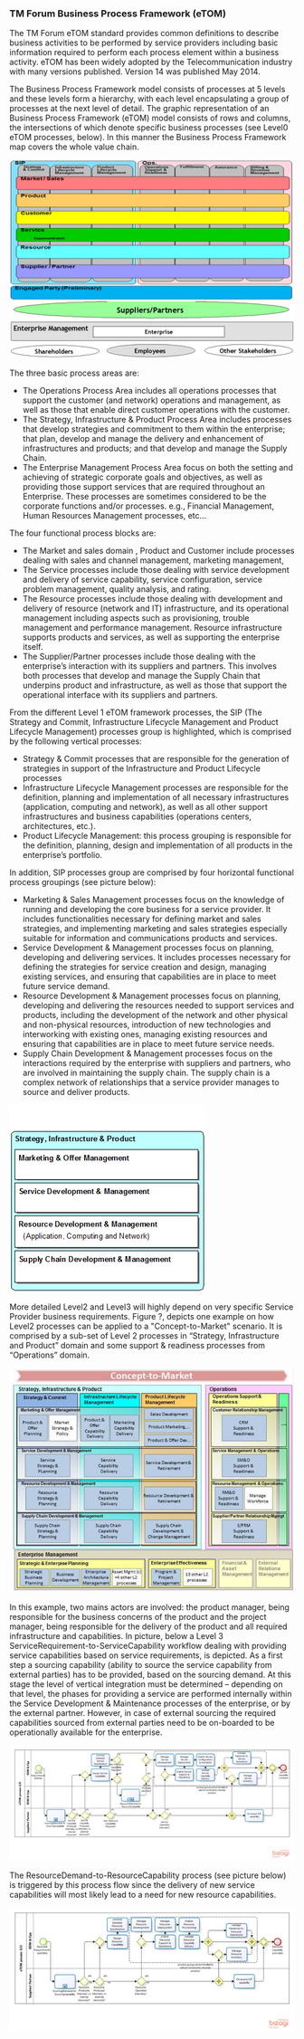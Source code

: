 ### TM Forum Business Process Framework (eTOM)

The TM Forum eTOM standard provides common definitions to describe business activities to be performed by service providers including basic information required to perform each process element within a business activity. eTOM has been widely adopted by the Telecommunication industry with many versions published. Version 14 was published May 2014.

The Business Process Framework model consists of processes at 5 levels and these levels form a hierarchy, with each level encapsulating a group of processes at the next level of detail. The graphic representation of an Business Process Framework (eTOM) model consists of rows and columns, the intersections of which denote specific business processes (see Level0 eTOM processes, below). In this manner the Business Process Framework map covers the whole value chain. 

 ![eTOM level0](eTOM-level0.png)
 
The three basic process areas are:
* The Operations Process Area includes all operations processes that support the customer (and network) operations and management, as well as those that enable direct customer operations with the customer. 
* The Strategy, Infrastructure & Product Process Area includes processes that develop strategies and commitment to them within the enterprise; that plan, develop and manage the delivery and enhancement of infrastructures and products; and that develop and manage the Supply Chain.
* The Enterprise Management Process Area focus on both the setting and achieving of strategic corporate goals and objectives, as well as providing those support services that are required throughout an Enterprise. These processes are sometimes considered to be the corporate functions and/or processes. e.g., Financial Management, Human Resources Management processes, etc… 

The four functional process blocks are:
*	The Market and sales domain , Product and Customer include processes dealing with sales and channel management, marketing management, 
*	The Service processes include those dealing with service development and delivery of service capability, service configuration, service problem management, quality analysis, and rating.
*	The Resource processes include those dealing with development and delivery of resource (network and IT) infrastructure, and its operational management including aspects such as provisioning, trouble management and performance management. Resource infrastructure supports products and services, as well as supporting the enterprise itself.
*	The Supplier/Partner processes include those dealing with the enterprise’s interaction with its suppliers and partners. This involves both processes that develop and manage the Supply Chain that underpins product and infrastructure, as well as those that support the operational interface with its suppliers and partners.

From the different Level 1 eTOM framework processes, the SIP (The Strategy and Commit, Infrastructure Lifecycle Management and Product Lifecycle Management) processes group is highlighted, which is comprised by the following vertical processes:

* Strategy & Commit processes that are responsible for the generation of strategies in support of the Infrastructure and Product Lifecycle processes
* Infrastructure Lifecycle Management processes are responsible for the definition, planning and implementation of all necessary infrastructures (application, computing and network), as well as all other support infrastructures and business capabilities (operations centers, architectures, etc.). 
* Product Lifecycle Management: this process grouping is responsible for the definition, planning, design and implementation of all products in the enterprise’s portfolio.

In addition, SIP processes group are comprised by four horizontal functional process groupings (see picture below):
* Marketing & Sales Management processes focus on the knowledge of running and developing the core business for a service provider. It includes functionalities necessary for defining market and sales strategies, and implementing marketing and sales strategies especially suitable for information and communications products and services.
* Service Development & Management processes focus on planning, developing and delivering services. It includes processes necessary for defining the strategies for service creation and design, managing existing services, and ensuring that capabilities are in place to meet future service demand.
* Resource Development & Management processes focus on planning, developing and delivering the resources needed to support services and products, including the development of the network and other physical and non-physical resources, introduction of new technologies and interworking with existing ones, managing existing resources and ensuring that capabilities are in place to meet future service needs.
* Supply Chain Development & Management processes focus on the interactions required by the enterprise with suppliers and partners, who are involved in maintaining the supply chain. The supply chain is a complex network of relationships that a service provider manages to source and deliver products.

 ![eTOM Level 1 SIP Functional processes](eTOM-SIP_functional_groups_Level1.png)

More detailed Level2 and Level3 will highly depend on very specific Service Provider business requirements. Figure ?, depicts one example on how Level2 processes can be applied to a "Concept-to-Market" scenario. It is comprised by a sub-set of Level 2 processes in “Strategy, Infrastructure and Product” domain and some support & readiness processes from “Operations” domain.

 ![eTOM Level 2 "Concept-to-Market" processes](eTOM-level2-concept-to-market.png)

In this example, two mains actors are involved: the product manager, being responsible for the business concerns of the product and the project manager, being responsible for the delivery of the product and all required infrastructure and capabilities. In picture, below a Level 3 ServiceRequirement-to-ServiceCapability workflow dealing with providing service capabilities based on service requirements, is depicted. As a first step a sourcing capability (ability to source the service capability from external parties) has to be provided, based on the sourcing demand. At this stage the level of vertical integration must be determined – depending on that level, the phases for providing a service are performed internally within the Service Development & Maintenance processes of the enterprise, or by the external partner. However, in case of external sourcing the required capabilities sourced from external parties need to be on-boarded to be operationally available for the enterprise. 

 ![eTOM Level 3 ServiceRequirement-to-ServiceCapability Workflow](eTOM-level3-ServiceRequirement-to-ServiceCapability.png)

The ResourceDemand-to-ResourceCapability process (see picture below) is triggered by this process flow since the delivery of new service capabilities will most likely lead to a need for new resource capabilities.

 ![eTOM Level 3 ResourceRequirement-to-ResourceCapability Workflow](eTOM-level3-ResourceRequirement-to-ResourceCapability.png)
